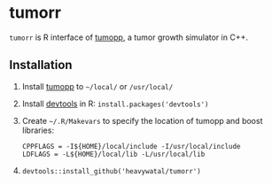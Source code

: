# tumorr

`tumorr` is R interface of [tumopp](https://github.com/heavywatal/tumopp),
a tumor growth simulator in C++.

## Installation

1.  Install [tumopp](https://github.com/heavywatal/tumopp) to `~/local/` or `/usr/local/`

2.  Install [devtools](https://github.com/hadley/devtools) in R:
    `install.packages('devtools')`

3.  Create `~/.R/Makevars` to specify the location of tumopp and boost libraries:
    ```
    CPPFLAGS = -I${HOME}/local/include -I/usr/local/include
    LDFLAGS = -L${HOME}/local/lib -L/usr/local/lib
    ```

4. `devtools::install_github('heavywatal/tumorr')`
